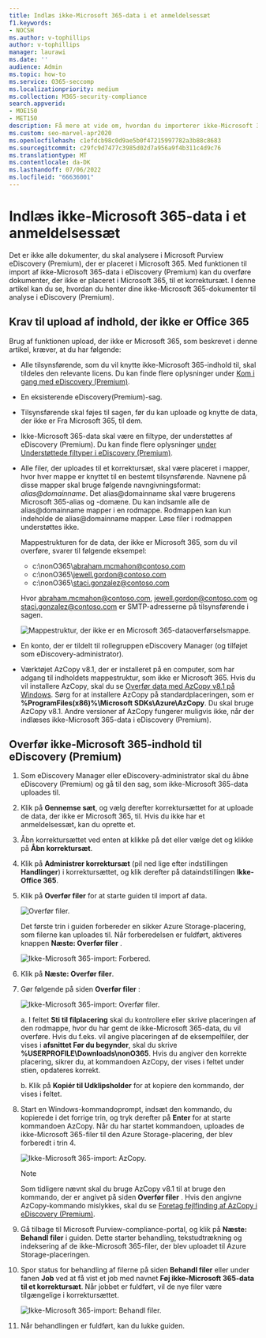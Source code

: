 ```yaml
---
title: Indlæs ikke-Microsoft 365-data i et anmeldelsessæt
f1.keywords:
- NOCSH
ms.author: v-tophillips
author: v-tophillips
manager: laurawi
ms.date: ''
audience: Admin
ms.topic: how-to
ms.service: O365-seccomp
ms.localizationpriority: medium
ms.collection: M365-security-compliance
search.appverid:
- MOE150
- MET150
description: Få mere at vide om, hvordan du importerer ikke-Microsoft 365-data til et korrektursæt til analyse i en eDiscovery-sag (Premium).
ms.custom: seo-marvel-apr2020
ms.openlocfilehash: c1efdcb98c0d9ae5b0f47215997782a3b88c8683
ms.sourcegitcommit: c29fc9d7477c3985d02d7a956a9f4b311c4d9c76
ms.translationtype: MT
ms.contentlocale: da-DK
ms.lasthandoff: 07/06/2022
ms.locfileid: "66636001"
---
```

# <a name="load-non-microsoft-365-data-into-a-review-set"></a>Indlæs ikke-Microsoft 365-data i et anmeldelsessæt

Det er ikke alle dokumenter, du skal analysere i Microsoft Purview eDiscovery (Premium), der er placeret i Microsoft 365. Med funktionen til import af ikke-Microsoft 365-data i eDiscovery (Premium) kan du overføre dokumenter, der ikke er placeret i Microsoft 365, til et korrektursæt. I denne artikel kan du se, hvordan du henter dine ikke-Microsoft 365-dokumenter til analyse i eDiscovery (Premium).

## <a name="requirements-to-upload-non-office-365-content"></a>Krav til upload af indhold, der ikke er Office 365

Brug af funktionen upload, der ikke er Microsoft 365, som beskrevet i denne artikel, kræver, at du har følgende:

- Alle tilsynsførende, som du vil knytte ikke-Microsoft 365-indhold til, skal tildeles den relevante licens. Du kan finde flere oplysninger under [Kom i gang med eDiscovery (Premium)](get-started-with-advanced-ediscovery.md#step-1-verify-and-assign-appropriate-licenses).

- En eksisterende eDiscovery(Premium)-sag.

- Tilsynsførende skal føjes til sagen, før du kan uploade og knytte de data, der ikke er Fra Microsoft 365, til dem.

- Ikke-Microsoft 365-data skal være en filtype, der understøttes af eDiscovery (Premium). Du kan finde flere oplysninger [under Understøttede filtyper i eDiscovery (Premium)](supported-filetypes-ediscovery20.md).

- Alle filer, der uploades til et korrektursæt, skal være placeret i mapper, hvor hver mappe er knyttet til en bestemt tilsynsførende. Navnene på disse mapper skal bruge følgende navngivningsformat: *alias@domainname*. Det alias@domainname skal være brugerens Microsoft 365-alias og -domæne. Du kan indsamle alle de alias@domainname mapper i en rodmappe. Rodmappen kan kun indeholde de alias@domainname mapper. Løse filer i rodmappen understøttes ikke.

   Mappestrukturen for de data, der ikke er Microsoft 365, som du vil overføre, svarer til følgende eksempel:

   - c:\nonO365\abraham.mcmahon@contoso.com
   - c:\nonO365\jewell.gordon@contoso.com
   - c:\nonO365\staci.gonzalez@contoso.com

   Hvor abraham.mcmahon@contoso.com, jewell.gordon@contoso.com og staci.gonzalez@contoso.com er SMTP-adresserne på tilsynsførende i sagen.

   ![Mappestruktur, der ikke er en Microsoft 365-dataoverførselsmappe.](../media/3f2dde84-294e-48ea-b44b-7437bd25284c.png)

- En konto, der er tildelt til rollegruppen eDiscovery Manager (og tilføjet som eDiscovery-administrator).

- Værktøjet AzCopy v8.1, der er installeret på en computer, som har adgang til indholdets mappestruktur, som ikke er Microsoft 365. Hvis du vil installere AzCopy, skal du se [Overfør data med AzCopy v8.1 på Windows](/previous-versions/azure/storage/storage-use-azcopy). Sørg for at installere AzCopy på standardplaceringen, som er **%ProgramFiles(x86)%\Microsoft SDKs\Azure\AzCopy**. Du skal bruge AzCopy v8.1. Andre versioner af AzCopy fungerer muligvis ikke, når der indlæses ikke-Microsoft 365-data i eDiscovery (Premium).


## <a name="upload-non-microsoft-365-content-into-ediscovery-premium"></a>Overfør ikke-Microsoft 365-indhold til eDiscovery (Premium)

1. Som eDiscovery Manager eller eDiscovery-administrator skal du åbne eDiscovery (Premium) og gå til den sag, som ikke-Microsoft 365-data uploades til.  

2. Klik på **Gennemse sæt**, og vælg derefter korrektursættet for at uploade de data, der ikke er Microsoft 365, til.  Hvis du ikke har et anmeldelsessæt, kan du oprette et. 
 
3. Åbn korrektursættet ved enten at klikke på det eller vælge det og klikke på **Åbn korrektursæt**.

4. Klik på **Administrer korrektursæt** (pil ned lige efter indstillingen **Handlinger**) i korrektursættet, og klik derefter på dataindstillingen **Ikke-Office 365**.

5. Klik på **Overfør filer** for at starte guiden til import af data.

   ![Overfør filer.](../media/574f4059-4146-4058-9df3-ec97cf28d7c7.png)

   Det første trin i guiden forbereder en sikker Azure Storage-placering, som filerne kan uploades til.  Når forberedelsen er fuldført, aktiveres knappen **Næste: Overfør filer** .

   ![Ikke-Microsoft 365-import: Forbered.](../media/0670a347-a578-454a-9b3d-e70ef47aec57.png)
 
5. Klik på **Næste: Overfør filer**.

6. Gør følgende på siden **Overfør filer** :

   ![Ikke-Microsoft 365-import: Overfør filer.](../media/3ea53b5d-7f9b-4dfc-ba63-90a38c14d41a.png)

   a. I feltet **Sti til filplacering** skal du kontrollere eller skrive placeringen af den rodmappe, hvor du har gemt de ikke-Microsoft 365-data, du vil overføre. Hvis du f.eks. vil angive placeringen af de eksempelfiler, der vises i **afsnittet Før du begynder**, skal du skrive **%USERPROFILE\Downloads\nonO365**. Hvis du angiver den korrekte placering, sikrer du, at kommandoen AzCopy, der vises i feltet under stien, opdateres korrekt.

   b. Klik på **Kopiér til Udklipsholder** for at kopiere den kommando, der vises i feltet.

7. Start en Windows-kommandoprompt, indsæt den kommando, du kopierede i det forrige trin, og tryk derefter på **Enter** for at starte kommandoen AzCopy.  Når du har startet kommandoen, uploades de ikke-Microsoft 365-filer til den Azure Storage-placering, der blev forberedt i trin 4.

   ![Ikke-Microsoft 365-import: AzCopy.](../media/504e2dbe-f36f-4f36-9b08-04aea85d8250.png)

   > [!NOTE]
   > Som tidligere nævnt skal du bruge AzCopy v8.1 til at bruge den kommando, der er angivet på siden **Overfør filer** . Hvis den angivne AzCopy-kommando mislykkes, skal du se [Foretag fejlfinding af AzCopy i eDiscovery (Premium)](troubleshooting-azcopy.md).

8. Gå tilbage til Microsoft Purview-compliance-portal, og klik på **Næste: Behandl filer** i guiden.  Dette starter behandling, tekstudtrækning og indeksering af de ikke-Microsoft 365-filer, der blev uploadet til Azure Storage-placeringen.  

9. Spor status for behandling af filerne på siden **Behandl filer** eller under fanen **Job** ved at få vist et job med navnet **Føj ikke-Microsoft 365-data til et korrektursæt**.  Når jobbet er fuldført, vil de nye filer være tilgængelige i korrektursættet.

   ![Ikke-Microsoft 365-import: Behandl filer.](../media/218b1545-416a-4a9f-9b25-3b70e8508f67.png)

10. Når behandlingen er fuldført, kan du lukke guiden.
